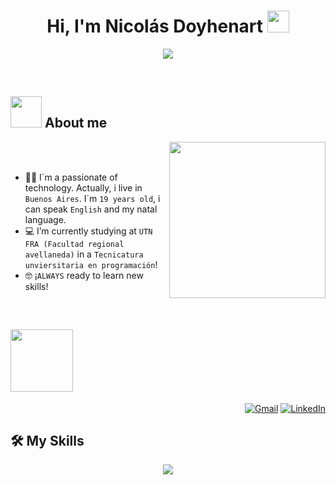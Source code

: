 <h1 align="center">Hi, I'm Nicolás Doyhenart <img src="https://media.giphy.com/media/hvRJCLFzcasrR4ia7z/giphy.gif" width="35"></h1>
<p align="center">
  <a href=""><img src="https://readme-typing-svg.herokuapp.com?font=Time+New+Roman&color=%23C8BE25&size=25&center=true&vCenter=true&width=600&height=100&lines=@nmdoyhenart;Programmer;Always+learning;Teammate work!"></a>
</p>
<br>

## <picture><img src = "https://github.com/7oSkaaa/7oSkaaa/blob/main/Images/about_me.gif?raw=true" width = 50px></picture> About me

<picture> <img align="right" src="https://github.com/7oSkaaa/7oSkaaa/blob/main/Images/Right_Side.gif?raw=true" width = 250px></picture>

<br><br>
- :man_student: I´m a passionate of technology. Actually, i live in `Buenos Aires`. I´m `19 years old`, i can speak `English` and my natal language.
- :computer: I’m currently studying at `UTN FRA (Facultad regional avellaneda)` in a `Tecnicatura unviersitaria en programación`!
- :nerd_face: ¡`ALWAYS` ready to learn new skills!
<br>

## <picture> <img src="https://github.com/7oSkaaa/7oSkaaa/blob/main/Images/Connect-with-me.gif?raw=true" width="100px"> </picture>
<p align="right">
	<a href="mailto:nidoyhe@gmail.com"><img img src="https://img.shields.io/badge/gmail-%23EA4335.svg?style=plastic&logo=gmail&logoColor=white" alt="Gmail"/></a>
	<a href="https://www.linkedin.com/in/nmdoyhenart/"><img src="https://img.shields.io/badge/linkedin-%230A66C2.svg?style=plastic&logo=linkedin&logoColor=white" alt="LinkedIn"/></a>
</p>

## 🛠️ My Skills
<p align="center">
  <a href="https://skillicons.dev">
    <img src="https://skillicons.dev/icons?i=git,java,python,html" />
  </a>
</p>
